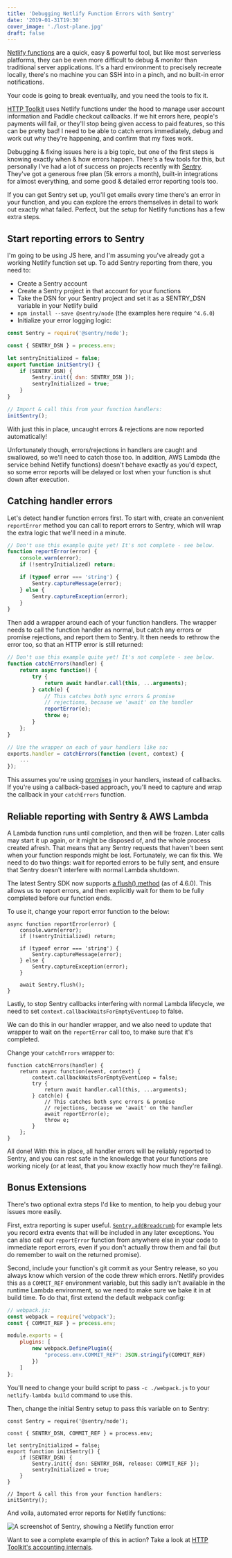 ```yaml
---
title: 'Debugging Netlify Function Errors with Sentry'
date: '2019-01-31T19:30'
cover_image: './lost-plane.jpg'
draft: false
---
```


[Netlify functions](https://www.netlify.com/docs/functions/) are a quick, easy & powerful tool, but like most serverless platforms, they can be even more difficult to debug & monitor than traditional server applications. It's a hard environment to precisely recreate locally, there's no machine you can SSH into in a pinch, and no built-in error notifications.

Your code is going to break eventually, and you need the tools to fix it.

[HTTP Toolkit](https://httptoolkit.tech) uses Netlify functions under the hood to manage user account information and Paddle checkout callbacks. If we hit errors here, people's payments will fail, or they'll stop being given access to paid features, so this can be pretty bad! I need to be able to catch errors immediately, debug and work out why they're happening, and confirm that my fixes work.

Debugging & fixing issues here is a big topic, but one of the first steps is knowing exactly when & how errors happen. There's a few tools for this, but personally I've had a lot of success on projects recently with [Sentry](https://sentry.io). They've got a generous free plan (5k errors a month), built-in integrations for almost everything, and some good & detailed error reporting tools too.

If you can get Sentry set up, you'll get emails every time there's an error in your function, and you can explore the errors themselves in detail to work out exactly what failed. Perfect, but the setup for Netlify functions has a few extra steps.

## Start reporting errors to Sentry

I'm going to be using JS here, and I'm assuming you've already got a working Netlify function set up. To add Sentry reporting from there, you need to:

* Create a Sentry account
* Create a Sentry project in that account for your functions
* Take the DSN for your Sentry project and set it as a SENTRY_DSN variable in your Netlify build
* `npm install --save @sentry/node` (the examples here require `^4.6.0`)
* Initialize your error logging logic:

```js
const Sentry = require('@sentry/node');

const { SENTRY_DSN } = process.env;

let sentryInitialized = false;
export function initSentry() {
    if (SENTRY_DSN) {
        Sentry.init({ dsn: SENTRY_DSN });
        sentryInitialized = true;
    }
}

// Import & call this from your function handlers:
initSentry();
```

With just this in place, uncaught errors & rejections are now reported automatically!

Unfortunately though, errors/rejections in handlers are caught and swallowed, so we'll need to catch those too. In addition, AWS Lambda (the service behind Netlify functions) doesn't behave exactly as you'd expect, so some error reports will be delayed or lost when your function is shut down after execution.

## Catching handler errors

Let's detect handler function errors first. To start with, create an convenient `reportError` method you can call to report errors to Sentry, which will wrap the extra logic that we'll need in a minute.

```javascript
// Don't use this example quite yet! It's not complete - see below.
function reportError(error) {
    console.warn(error);
    if (!sentryInitialized) return;

    if (typeof error === 'string') {
        Sentry.captureMessage(error);
    } else {
        Sentry.captureException(error);
    }
}
```

Then add a wrapper around each of your function handlers. The wrapper needs to call the function handler as normal, but catch any errors or promise rejections, and report them to Sentry. It then needs to rethrow the error too, so that an HTTP error is still returned:

```js
// Don't use this example quite yet! It's not complete - see below.
function catchErrors(handler) {
    return async function() {
        try {
            return await handler.call(this, ...arguments);
        } catch(e) {
            // This catches both sync errors & promise
            // rejections, because we 'await' on the handler
            reportError(e);
            throw e;
        }
    };
}

// Use the wrapper on each of your handlers like so:
exports.handler = catchErrors(function (event, context) {
    ...
});
```

This assumes you're using [promises](https://aws.amazon.com/blogs/compute/node-js-8-10-runtime-now-available-in-aws-lambda/) in your handlers, instead of callbacks. If you're using a callback-based approach, you'll need to capture and wrap the callback in your `catchErrors` function.

## Reliable reporting with Sentry & AWS Lambda

A Lambda function runs until completion, and then will be frozen. Later calls may start it up again, or it might be disposed of, and the whole process created afresh. That means that any Sentry requests that haven't been sent when your function responds might be lost. Fortunately, we can fix this. We need to do two things: wait for reported errors to be fully sent, and ensure that Sentry doesn't interfere with normal Lambda shutdown.

The latest Sentry SDK now supports [a flush() method](https://github.com/getsentry/sentry-javascript/issues/1449) (as of 4.6.0). This allows us to report errors, and then explicitly wait for them to be fully completed before our function ends.

To use it, change your report error function to the below:

```js{1,11}
async function reportError(error) {
    console.warn(error);
    if (!sentryInitialized) return;

    if (typeof error === 'string') {
        Sentry.captureMessage(error);
    } else {
        Sentry.captureException(error);
    }

    await Sentry.flush();
}
```

Lastly, to stop Sentry callbacks interfering with normal Lambda lifecycle, we need to set `context.callbackWaitsForEmptyEventLoop` to false.

We can do this in our handler wrapper, and we also need to update that wrapper to wait on the `reportError` call too, to make sure that it's completed.

Change your `catchErrors` wrapper to:

```js{3,9}
function catchErrors(handler) {
    return async function(event, context) {
        context.callbackWaitsForEmptyEventLoop = false;
        try {
            return await handler.call(this, ...arguments);
        } catch(e) {
            // This catches both sync errors & promise
            // rejections, because we 'await' on the handler
            await reportError(e);
            throw e;
        }
    };
}
```

All done! With this in place, all handler errors will be reliably reported to Sentry, and you can rest safe in the knowledge that your functions are working nicely (or at least, that you know exactly how much they're failing).

## Bonus Extensions

There's two optional extra steps I'd like to mention, to help you debug your issues more easily.

First, extra reporting is super useful. [`Sentry.addBreadcrumb`](https://docs.sentry.io/platforms/javascript/enriching-events/breadcrumbs/) for example lets you record extra events that will be included in any later exceptions. You can also call our `reportError` function from anywhere else in your code to immediate report errors, even if you don't actually throw them and fail (but do remember to wait on the returned promise).

Second, include your function's git commit as your Sentry release, so you always know which version of the code threw which errors. Netlify provides this as a `COMMIT_REF` environment variable, but this sadly isn't available in the runtime Lambda environment, so we need to make sure we bake it in at build time. To do that, first extend the default webpack config:

```js
// webpack.js:
const webpack = require('webpack');
const { COMMIT_REF } = process.env;

module.exports = {
    plugins: [
        new webpack.DefinePlugin({
            "process.env.COMMIT_REF": JSON.stringify(COMMIT_REF)
        })
    ]
};
```

You'll need to change your build script to pass `-c ./webpack.js` to your `netlify-lambda build` command to use this.

Then, change the initial Sentry setup to pass this variable on to Sentry:

```js{3,8}
const Sentry = require('@sentry/node');

const { SENTRY_DSN, COMMIT_REF } = process.env;

let sentryInitialized = false;
export function initSentry() {
    if (SENTRY_DSN) {
        Sentry.init({ dsn: SENTRY_DSN, release: COMMIT_REF });
        sentryInitialized = true;
    }
}

// Import & call this from your function handlers:
initSentry();
```

And voila, automated error reports for Netlify functions:

![A screenshot of Sentry, showing a Netlify function error](./sentry-function-error.png)

Want to see a complete example of this in action? Take a look at [HTTP Toolkit's accounting internals](https://github.com/httptoolkit/accounts/tree/master/src).